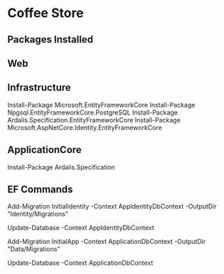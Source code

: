 # Coffee Store

## Packages Installed
## Web


## Infrastructure

Install-Package Microsoft.EntityFrameworkCore
Install-Package Npgsql.EntityFrameworkCore.PostgreSQL
Install-Package Ardalis.Specification.EntityFrameworkCore
Install-Package Microsoft.AspNetCore.Identity.EntityFrameworkCore

## ApplicationCore

Install-Package Ardalis.Specification

## EF Commands

Add-Migration InitialIdentity -Context AppIdentityDbContext -OutputDir "Identity/Migrations"

Update-Database -Context AppIdentityDbContext

Add-Migration InitialApp -Context ApplicationDbContext -OutputDir "Data/Migrations"

Update-Database -Context ApplicationDbContext 

